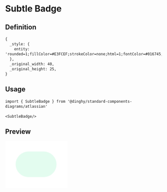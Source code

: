 # Subtle Badge

## Definition

```
{
  _style: { 
    entity: 'rounded=1;fillColor=#E3FCEF;strokeColor=none;html=1;fontColor=#016745;align=center;verticalAlign=middle;whiteSpace=wrap;fontSize=18;fontStyle=0;arcSize=50;sketch=0;',
  },
  _original_width: 40,
  _original_height: 25,
}
```

## Usage

```
import { SubtleBadge } from '@dinghy/standard-components-diagrams/atlassian'

<SubtleBadge/>
```

## Preview

<img src="./subtle-badge.png" width="200"/>

